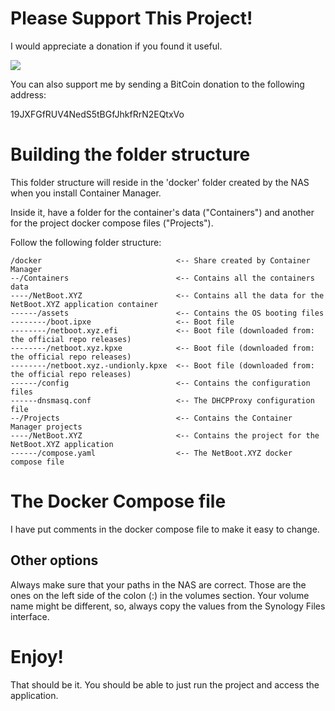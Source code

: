 # Please Support This Project!

I would appreciate a donation if you found it useful.

[![](https://www.paypalobjects.com/en_US/i/btn/btn_donateCC_LG.gif)](https://www.paypal.com/cgi-bin/webscr?cmd=_donations&business=53CD2WNX3698E&lc=US&item_name=TechByteTips&item_number=Video%2dRequests&currency_code=USD&bn=PP%2dDonationsBF%3abtn_donateCC_LG%2egif%3aNonHosted)

You can also support me by sending a BitCoin donation to the following address:

19JXFGfRUV4NedS5tBGfJhkfRrN2EQtxVo

# Building the folder structure

This folder structure will reside in the 'docker' folder created by the NAS when you install Container Manager.

Inside it, have a folder for the container's data ("Containers") and another for the project docker compose files ("Projects").

Follow the following folder structure:

```
/docker                              <-- Share created by Container Manager
--/Containers                        <-- Contains all the containers data
----/NetBoot.XYZ                     <-- Contains all the data for the NetBoot.XYZ application container
------/assets                        <-- Contains the OS booting files
--------/boot.ipxe                   <-- Boot file
--------/netboot.xyz.efi             <-- Boot file (downloaded from: the official repo releases)
--------/netboot.xyz.kpxe            <-- Boot file (downloaded from: the official repo releases)
--------/netboot.xyz.-undionly.kpxe  <-- Boot file (downloaded from: the official repo releases)
------/config                        <-- Contains the configuration files
------dnsmasq.conf                   <-- The DHCPProxy configuration file
--/Projects                          <-- Contains the Container Manager projects
----/NetBoot.XYZ                     <-- Contains the project for the NetBoot.XYZ application
------/compose.yaml                  <-- The NetBoot.XYZ docker compose file
```

# The Docker Compose file

I have put comments in the docker compose file to make it easy to change.

## Other options

Always make sure that your paths in the NAS are correct.  Those are the ones on the left side of the colon (:) in the volumes section.  Your volume name might be different, so, always copy the values from the Synology Files interface.

# Enjoy!

That should be it.  You should be able to just run the project and access the application.